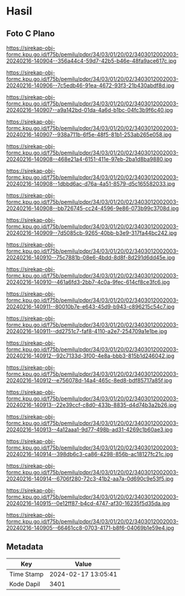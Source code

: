 # Hasil

## Foto C Plano

https://sirekap-obj-formc.kpu.go.id/f75b/pemilu/pdpr/34/03/01/20/02/3403012002003-20240216-140904--356a44c4-59d7-42b5-b46e-48fa9ace617c.jpg

https://sirekap-obj-formc.kpu.go.id/f75b/pemilu/pdpr/34/03/01/20/02/3403012002003-20240216-140906--7c5edb46-91ea-4672-93f3-21b430abdf8d.jpg

https://sirekap-obj-formc.kpu.go.id/f75b/pemilu/pdpr/34/03/01/20/02/3403012002003-20240216-140907--a9a142bd-01da-4a6d-b1bc-04fc3b9f6c40.jpg

https://sirekap-obj-formc.kpu.go.id/f75b/pemilu/pdpr/34/03/01/20/02/3403012002003-20240216-140907--938a711b-6f5e-48f5-81b1-253ab265e058.jpg

https://sirekap-obj-formc.kpu.go.id/f75b/pemilu/pdpr/34/03/01/20/02/3403012002003-20240216-140908--468e21a4-6151-411e-97eb-2ba1d8ba9880.jpg

https://sirekap-obj-formc.kpu.go.id/f75b/pemilu/pdpr/34/03/01/20/02/3403012002003-20240216-140908--1dbbd6ac-d76a-4a51-8579-d5c165582033.jpg

https://sirekap-obj-formc.kpu.go.id/f75b/pemilu/pdpr/34/03/01/20/02/3403012002003-20240216-140908--bb726745-cc24-4596-9e86-073b99c3708d.jpg

https://sirekap-obj-formc.kpu.go.id/f75b/pemilu/pdpr/34/03/01/20/02/3403012002003-20240216-140909--7d5085cb-9265-40bb-b3e9-317fa44bc242.jpg

https://sirekap-obj-formc.kpu.go.id/f75b/pemilu/pdpr/34/03/01/20/02/3403012002003-20240216-140910--75c7881b-08e6-4bdd-8d8f-8d291d6dd45e.jpg

https://sirekap-obj-formc.kpu.go.id/f75b/pemilu/pdpr/34/03/01/20/02/3403012002003-20240216-140910--461a6fd3-2bb7-4c0a-9fec-614cf8ce3fc6.jpg

https://sirekap-obj-formc.kpu.go.id/f75b/pemilu/pdpr/34/03/01/20/02/3403012002003-20240216-140911--80010b7e-e643-45d9-b943-c896215c54c7.jpg

https://sirekap-obj-formc.kpu.go.id/f75b/pemilu/pdpr/34/03/01/20/02/3403012002003-20240216-140911--dd2751c7-faf8-4110-a2e7-254709a1e1be.jpg

https://sirekap-obj-formc.kpu.go.id/f75b/pemilu/pdpr/34/03/01/20/02/3403012002003-20240216-140912--92c7133d-3f00-4e8a-bbb3-815b1d246042.jpg

https://sirekap-obj-formc.kpu.go.id/f75b/pemilu/pdpr/34/03/01/20/02/3403012002003-20240216-140912--e756078d-14a4-465c-8ed8-bdf85717a85f.jpg

https://sirekap-obj-formc.kpu.go.id/f75b/pemilu/pdpr/34/03/01/20/02/3403012002003-20240216-140913--22e39ccf-c8d0-433b-8835-d4d74b3a2b26.jpg

https://sirekap-obj-formc.kpu.go.id/f75b/pemilu/pdpr/34/03/01/20/02/3403012002003-20240216-140913--4a12aaa1-9d77-498b-ad31-4269c1b60ae3.jpg

https://sirekap-obj-formc.kpu.go.id/f75b/pemilu/pdpr/34/03/01/20/02/3403012002003-20240216-140914--398db6c3-ca86-4298-856b-ac18127fc21c.jpg

https://sirekap-obj-formc.kpu.go.id/f75b/pemilu/pdpr/34/03/01/20/02/3403012002003-20240216-140914--6706f280-72c3-41b2-aa7a-0d690c9e53f5.jpg

https://sirekap-obj-formc.kpu.go.id/f75b/pemilu/pdpr/34/03/01/20/02/3403012002003-20240216-140915--0e12ff87-b4cd-4747-af30-16235f5d35da.jpg

https://sirekap-obj-formc.kpu.go.id/f75b/pemilu/pdpr/34/03/01/20/02/3403012002003-20240216-140905--66461cc8-0703-4171-b8f6-04069b1e59e4.jpg


## Metadata

| Key        | Value               |
| ---------- | ------------------- |
| Time Stamp | 2024-02-17 13:05:41 |
| Kode Dapil | 3401                |



